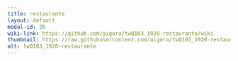 ```yaml
---
title: restaurante
layout: default
modal-id: 26
wiki-link: https://github.com/aigora/twQ103_1920-restaurante/wiki
thumbnail: https://raw.githubusercontent.com/aigora/twQ103_1920-restaurante/master/logo.png
alt: twQ103_1920-restaurante
---
```

